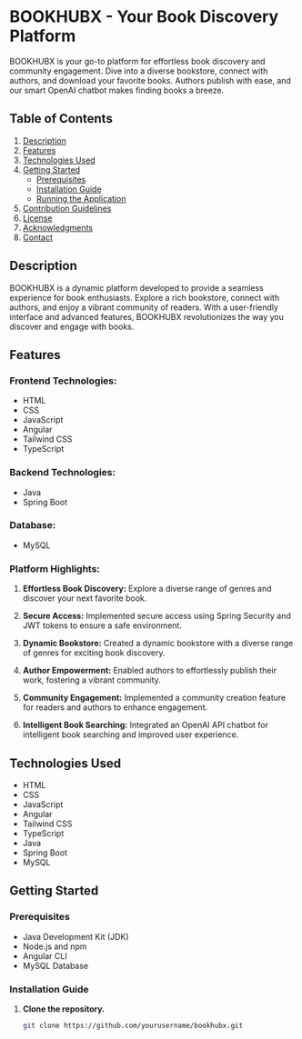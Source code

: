 # BOOKHUBX - Your Book Discovery Platform

BOOKHUBX is your go-to platform for effortless book discovery and community engagement. Dive into a diverse bookstore, connect with authors, and download your favorite books. Authors publish with ease, and our smart OpenAI chatbot makes finding books a breeze.

## Table of Contents

1. [Description](#description)
2. [Features](#features)
3. [Technologies Used](#technologies-used)
4. [Getting Started](#getting-started)
   - [Prerequisites](#prerequisites)
   - [Installation Guide](#installation-guide)
   - [Running the Application](#running-the-application)
5. [Contribution Guidelines](#contribution-guidelines)
6. [License](#license)
7. [Acknowledgments](#acknowledgments)
8. [Contact](#contact)

## Description

BOOKHUBX is a dynamic platform developed to provide a seamless experience for book enthusiasts. Explore a rich bookstore, connect with authors, and enjoy a vibrant community of readers. With a user-friendly interface and advanced features, BOOKHUBX revolutionizes the way you discover and engage with books.

## Features

### Frontend Technologies:
- HTML
- CSS
- JavaScript
- Angular
- Tailwind CSS
- TypeScript

### Backend Technologies:
- Java
- Spring Boot

### Database:
- MySQL

### Platform Highlights:

1. **Effortless Book Discovery:** Explore a diverse range of genres and discover your next favorite book.

2. **Secure Access:** Implemented secure access using Spring Security and JWT tokens to ensure a safe environment.

3. **Dynamic Bookstore:** Created a dynamic bookstore with a diverse range of genres for exciting book discovery.

4. **Author Empowerment:** Enabled authors to effortlessly publish their work, fostering a vibrant community.

5. **Community Engagement:** Implemented a community creation feature for readers and authors to enhance engagement.

6. **Intelligent Book Searching:** Integrated an OpenAI API chatbot for intelligent book searching and improved user experience.

## Technologies Used

- HTML
- CSS
- JavaScript
- Angular
- Tailwind CSS
- TypeScript
- Java
- Spring Boot
- MySQL

## Getting Started

### Prerequisites

- Java Development Kit (JDK)
- Node.js and npm
- Angular CLI
- MySQL Database

### Installation Guide

1. **Clone the repository.**
   ```bash
   git clone https://github.com/yourusername/bookhubx.git

